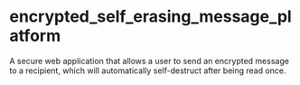 # encrypted_self_erasing_message_platform
A secure web application that allows a user to send an encrypted message to a recipient, which will automatically self-destruct after being read once.
